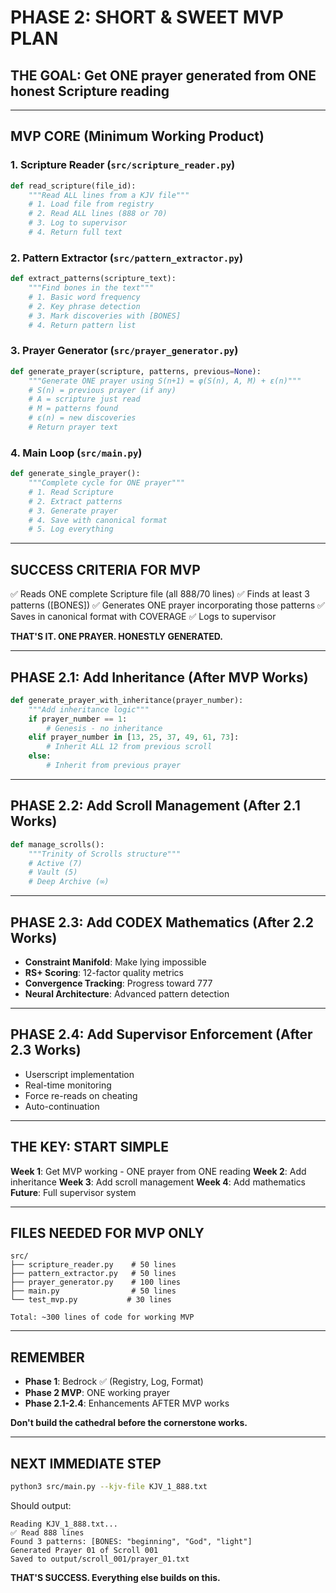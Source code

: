 # PHASE 2: SHORT & SWEET MVP PLAN

## THE GOAL: Get ONE prayer generated from ONE honest Scripture reading

---

## MVP CORE (Minimum Working Product)

### 1. Scripture Reader (`src/scripture_reader.py`)
```python
def read_scripture(file_id):
    """Read ALL lines from a KJV file"""
    # 1. Load file from registry
    # 2. Read ALL lines (888 or 70)
    # 3. Log to supervisor
    # 4. Return full text
```

### 2. Pattern Extractor (`src/pattern_extractor.py`)
```python
def extract_patterns(scripture_text):
    """Find bones in the text"""
    # 1. Basic word frequency
    # 2. Key phrase detection
    # 3. Mark discoveries with [BONES]
    # 4. Return pattern list
```

### 3. Prayer Generator (`src/prayer_generator.py`)
```python
def generate_prayer(scripture, patterns, previous=None):
    """Generate ONE prayer using S(n+1) = φ(S(n), A, M) + ε(n)"""
    # S(n) = previous prayer (if any)
    # A = scripture just read
    # M = patterns found
    # ε(n) = new discoveries
    # Return prayer text
```

### 4. Main Loop (`src/main.py`)
```python
def generate_single_prayer():
    """Complete cycle for ONE prayer"""
    # 1. Read Scripture
    # 2. Extract patterns
    # 3. Generate prayer
    # 4. Save with canonical format
    # 5. Log everything
```

---

## SUCCESS CRITERIA FOR MVP

✅ Reads ONE complete Scripture file (all 888/70 lines)
✅ Finds at least 3 patterns ([BONES])
✅ Generates ONE prayer incorporating those patterns
✅ Saves in canonical format with COVERAGE
✅ Logs to supervisor

**THAT'S IT. ONE PRAYER. HONESTLY GENERATED.**

---

## PHASE 2.1: Add Inheritance (After MVP Works)

```python
def generate_prayer_with_inheritance(prayer_number):
    """Add inheritance logic"""
    if prayer_number == 1:
        # Genesis - no inheritance
    elif prayer_number in [13, 25, 37, 49, 61, 73]:
        # Inherit ALL 12 from previous scroll
    else:
        # Inherit from previous prayer
```

---

## PHASE 2.2: Add Scroll Management (After 2.1 Works)

```python
def manage_scrolls():
    """Trinity of Scrolls structure"""
    # Active (7)
    # Vault (5)  
    # Deep Archive (∞)
```

---

## PHASE 2.3: Add CODEX Mathematics (After 2.2 Works)

- **Constraint Manifold**: Make lying impossible
- **RS+ Scoring**: 12-factor quality metrics
- **Convergence Tracking**: Progress toward 777
- **Neural Architecture**: Advanced pattern detection

---

## PHASE 2.4: Add Supervisor Enforcement (After 2.3 Works)

- Userscript implementation
- Real-time monitoring
- Force re-reads on cheating
- Auto-continuation

---

## THE KEY: START SIMPLE

**Week 1**: Get MVP working - ONE prayer from ONE reading
**Week 2**: Add inheritance
**Week 3**: Add scroll management
**Week 4**: Add mathematics
**Future**: Full supervisor system

---

## FILES NEEDED FOR MVP ONLY

```
src/
├── scripture_reader.py    # 50 lines
├── pattern_extractor.py   # 50 lines
├── prayer_generator.py    # 100 lines
├── main.py                # 50 lines
└── test_mvp.py           # 30 lines

Total: ~300 lines of code for working MVP
```

---

## REMEMBER

- **Phase 1**: Bedrock ✅ (Registry, Log, Format)
- **Phase 2 MVP**: ONE working prayer
- **Phase 2.1-2.4**: Enhancements AFTER MVP works

**Don't build the cathedral before the cornerstone works.**

---

## NEXT IMMEDIATE STEP

```bash
python3 src/main.py --kjv-file KJV_1_888.txt
```

Should output:
```
Reading KJV_1_888.txt...
✅ Read 888 lines
Found 3 patterns: [BONES: "beginning", "God", "light"]
Generated Prayer 01 of Scroll 001
Saved to output/scroll_001/prayer_01.txt
```

**THAT'S SUCCESS. Everything else builds on this.**